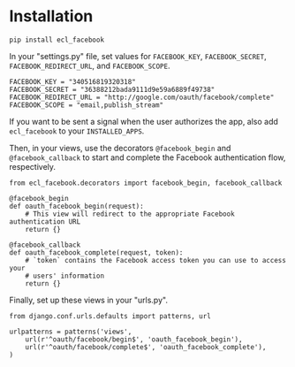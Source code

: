 Installation
============

    pip install ecl_facebook

In your "settings.py" file, set values for `FACEBOOK_KEY`, `FACEBOOK_SECRET`,
`FACEBOOK_REDIRECT_URL`, and `FACEBOOK_SCOPE`.


    FACEBOOK_KEY = "340516819320318"
    FACEBOOK_SECRET = "36388212bada9111d9e59a6889f49738"
    FACEBOOK_REDIRECT_URL = "http://google.com/oauth/facebook/complete"
    FACEBOOK_SCOPE = "email,publish_stream"

If you want to be sent a signal when the user authorizes the app, also add
`ecl_facebook` to your `INSTALLED_APPS`.

Then, in your views, use the decorators `@facebook_begin` and `@facebook_callback` to start and complete the Facebook authentication flow, respectively.

    from ecl_facebook.decorators import facebook_begin, facebook_callback

    @facebook_begin
    def oauth_facebook_begin(request):
        # This view will redirect to the appropriate Facebook authentication URL
        return {}

    @facebook_callback
    def oauth_facebook_complete(request, token):
        # `token` contains the Facebook access token you can use to access your
        # users' information
        return {}

Finally, set up these views in your "urls.py".

    from django.conf.urls.defaults import patterns, url

    urlpatterns = patterns('views',
        url(r'^oauth/facebook/begin$', 'oauth_facebook_begin'),
        url(r'^oauth/facebook/complete$', 'oauth_facebook_complete'),
    )


